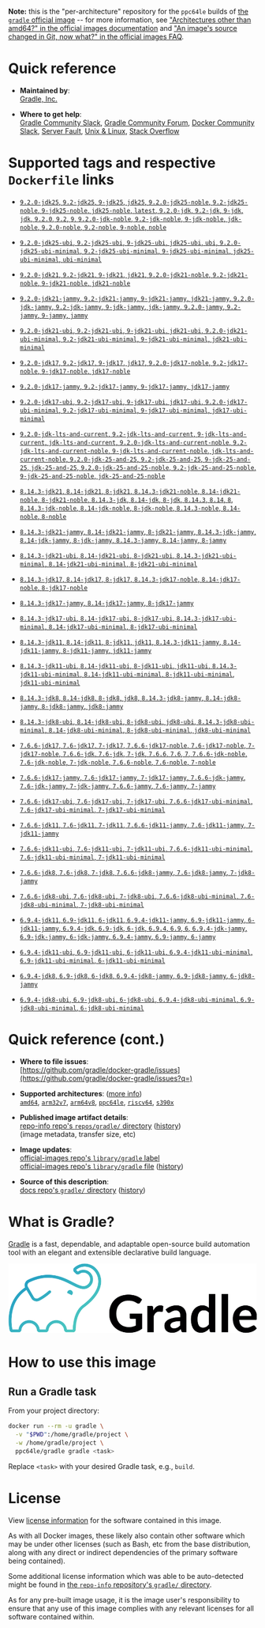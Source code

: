 <!--

********************************************************************************

WARNING:

    DO NOT EDIT "gradle/README.md"

    IT IS AUTO-GENERATED

    (from the other files in "gradle/" combined with a set of templates)

********************************************************************************

-->

**Note:** this is the "per-architecture" repository for the `ppc64le` builds of [the `gradle` official image](https://hub.docker.com/_/gradle) -- for more information, see ["Architectures other than amd64?" in the official images documentation](https://github.com/docker-library/official-images#architectures-other-than-amd64) and ["An image's source changed in Git, now what?" in the official images FAQ](https://github.com/docker-library/faq#an-images-source-changed-in-git-now-what).

# Quick reference

-	**Maintained by**:  
	[Gradle, Inc.](https://github.com/gradle/docker-gradle)

-	**Where to get help**:  
	[Gradle Community Slack](https://gradle.org/slack-invite), [Gradle Community Forum](https://discuss.gradle.org), [Docker Community Slack](https://dockr.ly/comm-slack)⁠, [Server Fault](https://serverfault.com/help/on-topic)⁠, [Unix & Linux](https://unix.stackexchange.com/help/on-topic)⁠, [Stack Overflow⁠](https://stackoverflow.com/help/on-topic)

# Supported tags and respective `Dockerfile` links

-	[`9.2.0-jdk25`, `9.2-jdk25`, `9-jdk25`, `jdk25`, `9.2.0-jdk25-noble`, `9.2-jdk25-noble`, `9-jdk25-noble`, `jdk25-noble`, `latest`, `9.2.0-jdk`, `9.2-jdk`, `9-jdk`, `jdk`, `9.2.0`, `9.2`, `9`, `9.2.0-jdk-noble`, `9.2-jdk-noble`, `9-jdk-noble`, `jdk-noble`, `9.2.0-noble`, `9.2-noble`, `9-noble`, `noble`](https://github.com/gradle/docker-gradle/blob/303e802cc2c5aa008b6ec225820c932bf2336d5f/jdk25-noble/Dockerfile)

-	[`9.2.0-jdk25-ubi`, `9.2-jdk25-ubi`, `9-jdk25-ubi`, `jdk25-ubi`, `ubi`, `9.2.0-jdk25-ubi-minimal`, `9.2-jdk25-ubi-minimal`, `9-jdk25-ubi-minimal`, `jdk25-ubi-minimal`, `ubi-minimal`](https://github.com/gradle/docker-gradle/blob/303e802cc2c5aa008b6ec225820c932bf2336d5f/jdk25-ubi10/Dockerfile)

-	[`9.2.0-jdk21`, `9.2-jdk21`, `9-jdk21`, `jdk21`, `9.2.0-jdk21-noble`, `9.2-jdk21-noble`, `9-jdk21-noble`, `jdk21-noble`](https://github.com/gradle/docker-gradle/blob/303e802cc2c5aa008b6ec225820c932bf2336d5f/jdk21-noble/Dockerfile)

-	[`9.2.0-jdk21-jammy`, `9.2-jdk21-jammy`, `9-jdk21-jammy`, `jdk21-jammy`, `9.2.0-jdk-jammy`, `9.2-jdk-jammy`, `9-jdk-jammy`, `jdk-jammy`, `9.2.0-jammy`, `9.2-jammy`, `9-jammy`, `jammy`](https://github.com/gradle/docker-gradle/blob/303e802cc2c5aa008b6ec225820c932bf2336d5f/jdk21-jammy/Dockerfile)

-	[`9.2.0-jdk21-ubi`, `9.2-jdk21-ubi`, `9-jdk21-ubi`, `jdk21-ubi`, `9.2.0-jdk21-ubi-minimal`, `9.2-jdk21-ubi-minimal`, `9-jdk21-ubi-minimal`, `jdk21-ubi-minimal`](https://github.com/gradle/docker-gradle/blob/303e802cc2c5aa008b6ec225820c932bf2336d5f/jdk21-ubi9/Dockerfile)

-	[`9.2.0-jdk17`, `9.2-jdk17`, `9-jdk17`, `jdk17`, `9.2.0-jdk17-noble`, `9.2-jdk17-noble`, `9-jdk17-noble`, `jdk17-noble`](https://github.com/gradle/docker-gradle/blob/303e802cc2c5aa008b6ec225820c932bf2336d5f/jdk17-noble/Dockerfile)

-	[`9.2.0-jdk17-jammy`, `9.2-jdk17-jammy`, `9-jdk17-jammy`, `jdk17-jammy`](https://github.com/gradle/docker-gradle/blob/303e802cc2c5aa008b6ec225820c932bf2336d5f/jdk17-jammy/Dockerfile)

-	[`9.2.0-jdk17-ubi`, `9.2-jdk17-ubi`, `9-jdk17-ubi`, `jdk17-ubi`, `9.2.0-jdk17-ubi-minimal`, `9.2-jdk17-ubi-minimal`, `9-jdk17-ubi-minimal`, `jdk17-ubi-minimal`](https://github.com/gradle/docker-gradle/blob/303e802cc2c5aa008b6ec225820c932bf2336d5f/jdk17-ubi9/Dockerfile)

-	[`9.2.0-jdk-lts-and-current`, `9.2-jdk-lts-and-current`, `9-jdk-lts-and-current`, `jdk-lts-and-current`, `9.2.0-jdk-lts-and-current-noble`, `9.2-jdk-lts-and-current-noble`, `9-jdk-lts-and-current-noble`, `jdk-lts-and-current-noble`, `9.2.0-jdk-25-and-25`, `9.2-jdk-25-and-25`, `9-jdk-25-and-25`, `jdk-25-and-25`, `9.2.0-jdk-25-and-25-noble`, `9.2-jdk-25-and-25-noble`, `9-jdk-25-and-25-noble`, `jdk-25-and-25-noble`](https://github.com/gradle/docker-gradle/blob/303e802cc2c5aa008b6ec225820c932bf2336d5f/jdk-lts-and-current/Dockerfile)

-	[`8.14.3-jdk21`, `8.14-jdk21`, `8-jdk21`, `8.14.3-jdk21-noble`, `8.14-jdk21-noble`, `8-jdk21-noble`, `8.14.3-jdk`, `8.14-jdk`, `8-jdk`, `8.14.3`, `8.14`, `8`, `8.14.3-jdk-noble`, `8.14-jdk-noble`, `8-jdk-noble`, `8.14.3-noble`, `8.14-noble`, `8-noble`](https://github.com/gradle/docker-gradle/blob/fba2d36b492eab91f3eb95610354df7b8d12d46f/jdk21-noble/Dockerfile)

-	[`8.14.3-jdk21-jammy`, `8.14-jdk21-jammy`, `8-jdk21-jammy`, `8.14.3-jdk-jammy`, `8.14-jdk-jammy`, `8-jdk-jammy`, `8.14.3-jammy`, `8.14-jammy`, `8-jammy`](https://github.com/gradle/docker-gradle/blob/fba2d36b492eab91f3eb95610354df7b8d12d46f/jdk21-jammy/Dockerfile)

-	[`8.14.3-jdk21-ubi`, `8.14-jdk21-ubi`, `8-jdk21-ubi`, `8.14.3-jdk21-ubi-minimal`, `8.14-jdk21-ubi-minimal`, `8-jdk21-ubi-minimal`](https://github.com/gradle/docker-gradle/blob/fba2d36b492eab91f3eb95610354df7b8d12d46f/jdk21-ubi9/Dockerfile)

-	[`8.14.3-jdk17`, `8.14-jdk17`, `8-jdk17`, `8.14.3-jdk17-noble`, `8.14-jdk17-noble`, `8-jdk17-noble`](https://github.com/gradle/docker-gradle/blob/fba2d36b492eab91f3eb95610354df7b8d12d46f/jdk17-noble/Dockerfile)

-	[`8.14.3-jdk17-jammy`, `8.14-jdk17-jammy`, `8-jdk17-jammy`](https://github.com/gradle/docker-gradle/blob/fba2d36b492eab91f3eb95610354df7b8d12d46f/jdk17-jammy/Dockerfile)

-	[`8.14.3-jdk17-ubi`, `8.14-jdk17-ubi`, `8-jdk17-ubi`, `8.14.3-jdk17-ubi-minimal`, `8.14-jdk17-ubi-minimal`, `8-jdk17-ubi-minimal`](https://github.com/gradle/docker-gradle/blob/fba2d36b492eab91f3eb95610354df7b8d12d46f/jdk17-ubi9/Dockerfile)

-	[`8.14.3-jdk11`, `8.14-jdk11`, `8-jdk11`, `jdk11`, `8.14.3-jdk11-jammy`, `8.14-jdk11-jammy`, `8-jdk11-jammy`, `jdk11-jammy`](https://github.com/gradle/docker-gradle/blob/fba2d36b492eab91f3eb95610354df7b8d12d46f/jdk11-jammy/Dockerfile)

-	[`8.14.3-jdk11-ubi`, `8.14-jdk11-ubi`, `8-jdk11-ubi`, `jdk11-ubi`, `8.14.3-jdk11-ubi-minimal`, `8.14-jdk11-ubi-minimal`, `8-jdk11-ubi-minimal`, `jdk11-ubi-minimal`](https://github.com/gradle/docker-gradle/blob/fba2d36b492eab91f3eb95610354df7b8d12d46f/jdk11-ubi9/Dockerfile)

-	[`8.14.3-jdk8`, `8.14-jdk8`, `8-jdk8`, `jdk8`, `8.14.3-jdk8-jammy`, `8.14-jdk8-jammy`, `8-jdk8-jammy`, `jdk8-jammy`](https://github.com/gradle/docker-gradle/blob/fba2d36b492eab91f3eb95610354df7b8d12d46f/jdk8-jammy/Dockerfile)

-	[`8.14.3-jdk8-ubi`, `8.14-jdk8-ubi`, `8-jdk8-ubi`, `jdk8-ubi`, `8.14.3-jdk8-ubi-minimal`, `8.14-jdk8-ubi-minimal`, `8-jdk8-ubi-minimal`, `jdk8-ubi-minimal`](https://github.com/gradle/docker-gradle/blob/fba2d36b492eab91f3eb95610354df7b8d12d46f/jdk8-ubi9/Dockerfile)

-	[`7.6.6-jdk17`, `7.6-jdk17`, `7-jdk17`, `7.6.6-jdk17-noble`, `7.6-jdk17-noble`, `7-jdk17-noble`, `7.6.6-jdk`, `7.6-jdk`, `7-jdk`, `7.6.6`, `7.6`, `7`, `7.6.6-jdk-noble`, `7.6-jdk-noble`, `7-jdk-noble`, `7.6.6-noble`, `7.6-noble`, `7-noble`](https://github.com/gradle/docker-gradle/blob/692045c708bc589ff8fa26fb083bdf1b23c0f8a5/jdk17-noble/Dockerfile)

-	[`7.6.6-jdk17-jammy`, `7.6-jdk17-jammy`, `7-jdk17-jammy`, `7.6.6-jdk-jammy`, `7.6-jdk-jammy`, `7-jdk-jammy`, `7.6.6-jammy`, `7.6-jammy`, `7-jammy`](https://github.com/gradle/docker-gradle/blob/692045c708bc589ff8fa26fb083bdf1b23c0f8a5/jdk17-jammy/Dockerfile)

-	[`7.6.6-jdk17-ubi`, `7.6-jdk17-ubi`, `7-jdk17-ubi`, `7.6.6-jdk17-ubi-minimal`, `7.6-jdk17-ubi-minimal`, `7-jdk17-ubi-minimal`](https://github.com/gradle/docker-gradle/blob/692045c708bc589ff8fa26fb083bdf1b23c0f8a5/jdk17-ubi9/Dockerfile)

-	[`7.6.6-jdk11`, `7.6-jdk11`, `7-jdk11`, `7.6.6-jdk11-jammy`, `7.6-jdk11-jammy`, `7-jdk11-jammy`](https://github.com/gradle/docker-gradle/blob/692045c708bc589ff8fa26fb083bdf1b23c0f8a5/jdk11-jammy/Dockerfile)

-	[`7.6.6-jdk11-ubi`, `7.6-jdk11-ubi`, `7-jdk11-ubi`, `7.6.6-jdk11-ubi-minimal`, `7.6-jdk11-ubi-minimal`, `7-jdk11-ubi-minimal`](https://github.com/gradle/docker-gradle/blob/692045c708bc589ff8fa26fb083bdf1b23c0f8a5/jdk11-ubi9/Dockerfile)

-	[`7.6.6-jdk8`, `7.6-jdk8`, `7-jdk8`, `7.6.6-jdk8-jammy`, `7.6-jdk8-jammy`, `7-jdk8-jammy`](https://github.com/gradle/docker-gradle/blob/692045c708bc589ff8fa26fb083bdf1b23c0f8a5/jdk8-jammy/Dockerfile)

-	[`7.6.6-jdk8-ubi`, `7.6-jdk8-ubi`, `7-jdk8-ubi`, `7.6.6-jdk8-ubi-minimal`, `7.6-jdk8-ubi-minimal`, `7-jdk8-ubi-minimal`](https://github.com/gradle/docker-gradle/blob/692045c708bc589ff8fa26fb083bdf1b23c0f8a5/jdk8-ubi9/Dockerfile)

-	[`6.9.4-jdk11`, `6.9-jdk11`, `6-jdk11`, `6.9.4-jdk11-jammy`, `6.9-jdk11-jammy`, `6-jdk11-jammy`, `6.9.4-jdk`, `6.9-jdk`, `6-jdk`, `6.9.4`, `6.9`, `6`, `6.9.4-jdk-jammy`, `6.9-jdk-jammy`, `6-jdk-jammy`, `6.9.4-jammy`, `6.9-jammy`, `6-jammy`](https://github.com/gradle/docker-gradle/blob/89adc634c8c98e9c132935942ed75ffce1d862f1/jdk11-jammy/Dockerfile)

-	[`6.9.4-jdk11-ubi`, `6.9-jdk11-ubi`, `6-jdk11-ubi`, `6.9.4-jdk11-ubi-minimal`, `6.9-jdk11-ubi-minimal`, `6-jdk11-ubi-minimal`](https://github.com/gradle/docker-gradle/blob/89adc634c8c98e9c132935942ed75ffce1d862f1/jdk11-ubi9/Dockerfile)

-	[`6.9.4-jdk8`, `6.9-jdk8`, `6-jdk8`, `6.9.4-jdk8-jammy`, `6.9-jdk8-jammy`, `6-jdk8-jammy`](https://github.com/gradle/docker-gradle/blob/89adc634c8c98e9c132935942ed75ffce1d862f1/jdk8-jammy/Dockerfile)

-	[`6.9.4-jdk8-ubi`, `6.9-jdk8-ubi`, `6-jdk8-ubi`, `6.9.4-jdk8-ubi-minimal`, `6.9-jdk8-ubi-minimal`, `6-jdk8-ubi-minimal`](https://github.com/gradle/docker-gradle/blob/89adc634c8c98e9c132935942ed75ffce1d862f1/jdk8-ubi9/Dockerfile)

# Quick reference (cont.)

-	**Where to file issues**:  
	[https://github.com/gradle/docker-gradle/issues](https://github.com/gradle/docker-gradle/issues?q=)

-	**Supported architectures**: ([more info](https://github.com/docker-library/official-images#architectures-other-than-amd64))  
	[`amd64`](https://hub.docker.com/r/amd64/gradle/), [`arm32v7`](https://hub.docker.com/r/arm32v7/gradle/), [`arm64v8`](https://hub.docker.com/r/arm64v8/gradle/), [`ppc64le`](https://hub.docker.com/r/ppc64le/gradle/), [`riscv64`](https://hub.docker.com/r/riscv64/gradle/), [`s390x`](https://hub.docker.com/r/s390x/gradle/)

-	**Published image artifact details**:  
	[repo-info repo's `repos/gradle/` directory](https://github.com/docker-library/repo-info/blob/master/repos/gradle) ([history](https://github.com/docker-library/repo-info/commits/master/repos/gradle))  
	(image metadata, transfer size, etc)

-	**Image updates**:  
	[official-images repo's `library/gradle` label](https://github.com/docker-library/official-images/issues?q=label%3Alibrary%2Fgradle)  
	[official-images repo's `library/gradle` file](https://github.com/docker-library/official-images/blob/master/library/gradle) ([history](https://github.com/docker-library/official-images/commits/master/library/gradle))

-	**Source of this description**:  
	[docs repo's `gradle/` directory](https://github.com/docker-library/docs/tree/master/gradle) ([history](https://github.com/docker-library/docs/commits/master/gradle))

# What is Gradle?

[Gradle](https://gradle.org/) is a fast, dependable, and adaptable open-source build automation tool with an elegant and extensible declarative build language.

![logo](https://raw.githubusercontent.com/docker-library/docs/dec360b0c9d570427d22f98a0d7c30969b62af6f/gradle/logo.png)

# How to use this image

## Run a Gradle task

From your project directory:

```bash
docker run --rm -u gradle \
  -v "$PWD":/home/gradle/project \
  -w /home/gradle/project \
  ppc64le/gradle gradle <task>
```

Replace `<task>` with your desired Gradle task, e.g., `build`.

# License

View [license information](https://gradle.org/license/) for the software contained in this image.

As with all Docker images, these likely also contain other software which may be under other licenses (such as Bash, etc from the base distribution, along with any direct or indirect dependencies of the primary software being contained).

Some additional license information which was able to be auto-detected might be found in [the `repo-info` repository's `gradle/` directory](https://github.com/docker-library/repo-info/tree/master/repos/gradle).

As for any pre-built image usage, it is the image user's responsibility to ensure that any use of this image complies with any relevant licenses for all software contained within.
